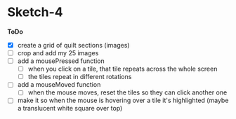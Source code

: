 # Sketch-4
 
**ToDo**
- [x] create a grid of quilt sections (images)
- [ ] crop and add my 25 images
- [ ] add a mousePressed function
	- [ ] when you click on a tile, that tile repeats across the whole screen
	- [ ] the tiles repeat in different rotations
- [ ] add a mouseMoved function
	- [ ] when the mouse moves, reset the tiles so they can click another one
- [ ] make it so when the mouse is hovering over a tile it's highlighted (maybe a translucent white square over top)